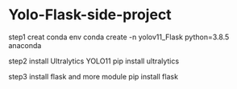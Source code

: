 # Yolo-Flask-side-project

step1 
creat conda env
conda create -n yolov11_Flask python=3.8.5 anaconda

step2
install Ultralytics YOLO11
pip install ultralytics 

step3
install flask and more module
pip install flask

